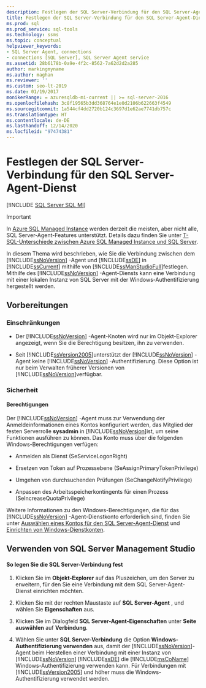 ```yaml
---
description: Festlegen der SQL Server-Verbindung für den SQL Server-Agent-Dienst
title: Festlegen der SQL Server-Verbindung für den SQL Server-Agent-Dienst
ms.prod: sql
ms.prod_service: sql-tools
ms.technology: ssms
ms.topic: conceptual
helpviewer_keywords:
- SQL Server Agent, connections
- connections [SQL Server], SQL Server Agent service
ms.assetid: 28b6178b-0a9e-4f2c-8562-7a62d2d2a285
author: markingmyname
ms.author: maghan
ms.reviewer: ''
ms.custom: seo-lt-2019
ms.date: 01/19/2017
monikerRange: = azuresqldb-mi-current || >= sql-server-2016
ms.openlocfilehash: 3c8f19565b3dd368764e1e0d2106b622663f4549
ms.sourcegitcommit: 1a544cf4dd2720b124c3697d1e62ae7741db757c
ms.translationtype: HT
ms.contentlocale: de-DE
ms.lasthandoff: 12/14/2020
ms.locfileid: "97474381"
---
```

# <a name="set-the-sql-server-connection-for-the-sql-server-agent-service"></a>Festlegen der SQL Server-Verbindung für den SQL Server-Agent-Dienst

[!INCLUDE [SQL Server SQL MI](../../includes/applies-to-version/sql-asdbmi.md)]

> [!IMPORTANT]  
> In [Azure SQL Managed Instance](/azure/sql-database/sql-database-managed-instance) werden derzeit die meisten, aber nicht alle, SQL Server-Agent-Features unterstützt. Details dazu finden Sie unter [T-SQL-Unterschiede zwischen Azure SQL Managed Instance und SQL Server](/azure/sql-database/sql-database-managed-instance-transact-sql-information#sql-server-agent).

In diesem Thema wird beschrieben, wie Sie die Verbindung zwischen dem [!INCLUDE[ssNoVersion](../../includes/ssnoversion-md.md)] -Agent und [!INCLUDE[ssDE](../../includes/ssde_md.md)] in [!INCLUDE[ssCurrent](../../includes/sscurrent-md.md)] mithilfe von [!INCLUDE[ssManStudioFull](../../includes/ssmanstudiofull-md.md)]festlegen. Mithilfe des [!INCLUDE[ssNoVersion](../../includes/ssnoversion-md.md)] -Agent-Diensts kann eine Verbindung mit einer lokalen Instanz von SQL Server mit der Windows-Authentifizierung hergestellt werden.  
  
## <a name="before-you-begin"></a><a name="BeforeYouBegin"></a>Vorbereitungen  
  
### <a name="limitations-and-restrictions"></a><a name="Restrictions"></a>Einschränkungen  
  
-   Der [!INCLUDE[ssNoVersion](../../includes/ssnoversion-md.md)] -Agent-Knoten wird nur im Objekt-Explorer angezeigt, wenn Sie die Berechtigung besitzen, ihn zu verwenden.  
  
-   Seit [!INCLUDE[ssVersion2005](../../includes/ssversion2005-md.md)]unterstützt der [!INCLUDE[ssNoVersion](../../includes/ssnoversion-md.md)] -Agent keine [!INCLUDE[ssNoVersion](../../includes/ssnoversion-md.md)] -Authentifizierung. Diese Option ist nur beim Verwalten früherer Versionen von [!INCLUDE[ssNoVersion](../../includes/ssnoversion-md.md)]verfügbar.  
  
### <a name="security"></a><a name="Security"></a>Sicherheit  
  
#### <a name="permissions"></a><a name="Permissions"></a>Berechtigungen  
Der [!INCLUDE[ssNoVersion](../../includes/ssnoversion-md.md)] -Agent muss zur Verwendung der Anmeldeinformationen eines Kontos konfiguriert werden, das Mitglied der festen Serverrolle **sysadmin** in [!INCLUDE[ssNoVersion](../../includes/ssnoversion-md.md)]ist, um seine Funktionen ausführen zu können. Das Konto muss über die folgenden Windows-Berechtigungen verfügen:  
  
-   Anmelden als Dienst (SeServiceLogonRight)  
  
-   Ersetzen von Token auf Prozessebene (SeAssignPrimaryTokenPrivilege)  
  
-   Umgehen von durchsuchenden Prüfungen (SeChangeNotifyPrivilege)  
  
-   Anpassen des Arbeitsspeicherkontingents für einen Prozess (SeIncreaseQuotaPrivilege)  
  
Weitere Informationen zu den Windows-Berechtigungen, die für das [!INCLUDE[ssNoVersion](../../includes/ssnoversion-md.md)] -Agent-Dienstkonto erforderlich sind, finden Sie unter [Auswählen eines Kontos für den SQL Server-Agent-Dienst](../../ssms/agent/select-an-account-for-the-sql-server-agent-service.md) und [Einrichten von Windows-Dienstkonten](../../database-engine/configure-windows/configure-windows-service-accounts-and-permissions.md).  
  
## <a name="using-sql-server-management-studio"></a><a name="SSMSProcedure"></a>Verwenden von SQL Server Management Studio  
  
#### <a name="to-set-the-sql-server-connection"></a>So legen Sie die SQL Server-Verbindung fest  
  
1.  Klicken Sie im **Objekt-Explorer** auf das Pluszeichen, um den Server zu erweitern, für den Sie eine Verbindung mit dem SQL Server-Agent-Dienst einrichten möchten.  
  
2.  Klicken Sie mit der rechten Maustaste auf **SQL Server-Agent** , und wählen Sie **Eigenschaften** aus.  
  
3.  Klicken Sie im Dialogfeld **SQL Server-Agent-Eigenschaften** unter **Seite auswählen** auf **Verbindung**.  
  
4.  Wählen Sie unter **SQL Server-Verbindung** die Option **Windows-Authentifizierung verwenden** aus, damit der [!INCLUDE[ssNoVersion](../../includes/ssnoversion-md.md)]-Agent beim Herstellen einer Verbindung mit einer Instanz von [!INCLUDE[ssNoVersion](../../includes/ssnoversion-md.md)] [!INCLUDE[ssDE](../../includes/ssde_md.md)] die [!INCLUDE[msCoName](../../includes/msconame_md.md)] Windows-Authentifizierung verwenden kann. Für Verbindungen mit [!INCLUDE[ssVersion2005](../../includes/ssversion2005-md.md)] und höher muss die Windows-Authentifizierung verwendet werden.  
